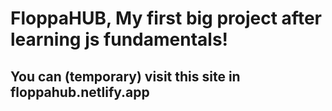 # FloppaHUB, My first big project after learning js fundamentals!


<h2>You can (temporary) visit this site in floppahub.netlify.app</h2>
